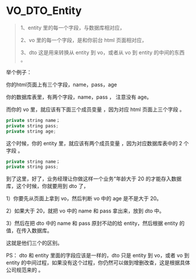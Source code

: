 # VO_DTO_Entity

> 1、entity 里的每一个字段，与数据库相对应，
>
> 2、vo 里的每一个字段，是和你前台 html 页面相对应，
>
> 3、dto 这是用来转换从 entity 到 vo，或者从 vo 到 entity 的中间的东西 。

举个例子：

你的html页面上有三个字段，name，pass，age

你的数据库表里，有两个字段，name，pass ， 注意没有 age。

而你的 vo 里，就应该有下面三个成员变量 ，因为对应 html 页面上三个字段 。

```java
private string name；
private string pass; 
private string age;
```

这个时候，你的 entity 里，就应该有两个成员变量 ，因为对应数据库表中的 2 个字段 。

```java
private string name；
private string pass;
```

到了这里，好了，业务经理让你做这样一个业务“年龄大于 20 的才能存入数据库，这个时候，你就要用到 dto 了，

1）你要先从页面上拿到 vo，然后判断 vo 中的 age 是不是大于 20。

2）如果大于 20，就把 vo 中的 name 和 pass 拿出来，放到 dto 中。

3）然后在把 dto 中的 name 和 pass 原封不动的给 entity，然后根据 entity 的值，在传入数据库。

这就是他们三个的区别。

PS： dto 和 entity 里面的字段应该是一样的，dto 只是 entity 到 vo，或者 vo 到 entity 的中间过程，如果没有这个过程，你仍然可以做到增删改查，这是根据具体公司规范来的 。
